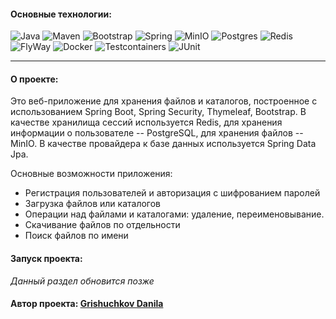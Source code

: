 #### Основные технологии:

![Java](https://img.shields.io/badge/java-%23ED8B00.svg?style=for-the-badge&logo=openjdk&logoColor=white)
![Maven](https://img.shields.io/badge/MAVEN-%232E7EEA.svg?style=for-the-badge&logo=maven&logoColor=white)
![Bootstrap](https://img.shields.io/badge/bootstrap-%238511FA.svg?style=for-the-badge&logo=bootstrap&logoColor=white)
![Spring](https://img.shields.io/badge/spring%20BOOT%20+%20Security%20+%20DATA%20JPA-43B02A.svg?&style=for-the-badge&logo=spring&logoColor=white)
![MinIO](https://img.shields.io/badge/MinIO-D70A53?style=for-the-badge&logo=MinIO&logoColor=white)
![Postgres](https://img.shields.io/badge/postgres-%23316192.svg?style=for-the-badge&logo=postgresql&logoColor=white)
![Redis](https://img.shields.io/badge/Redis-%23DD0031?style=for-the-badge&logo=Redis&logoColor=white)
![FlyWay](https://img.shields.io/badge/flyway-%23DD0031.svg?style=for-the-badge&logo=flyway&logoColor=white)
![Docker](https://img.shields.io/badge/docker-blue.svg?&style=for-the-badge&logo=docker&logoColor=white)
![Testcontainers](https://img.shields.io/badge/Testcontainers-blue.svg?style=for-the-badge&logo=Testcontainers&logoColor=white)
![JUnit](https://img.shields.io/badge/JUnit%205-43B02A?style=for-the-badge&logo=JUnit&logoColor=white)

---

#### О проекте:

Это веб-приложение для хранения файлов и каталогов, построенное с использованием Spring Boot, Spring Security, Thymeleaf, Bootstrap.
В качестве хранилища сессий используется Redis, для хранения информации о пользователе -- PostgreSQL, для хранения
файлов -- MinIO.
В качестве провайдера к базе данных используется Spring Data Jpa.

Основные возможности приложения:

* Регистрация пользователей и авторизация с шифрованием паролей
* Загрузка файлов или каталогов
* Операции над файлами и каталогами: удаление, переименовывание.
* Скачивание файлов по отдельности
* Поиск файлов по имени

#### Запуск проекта:

_Данный раздел обновится позже_

#### Автор проекта:  [Grishuchkov Danila](https://github.com/grishuchkov)

